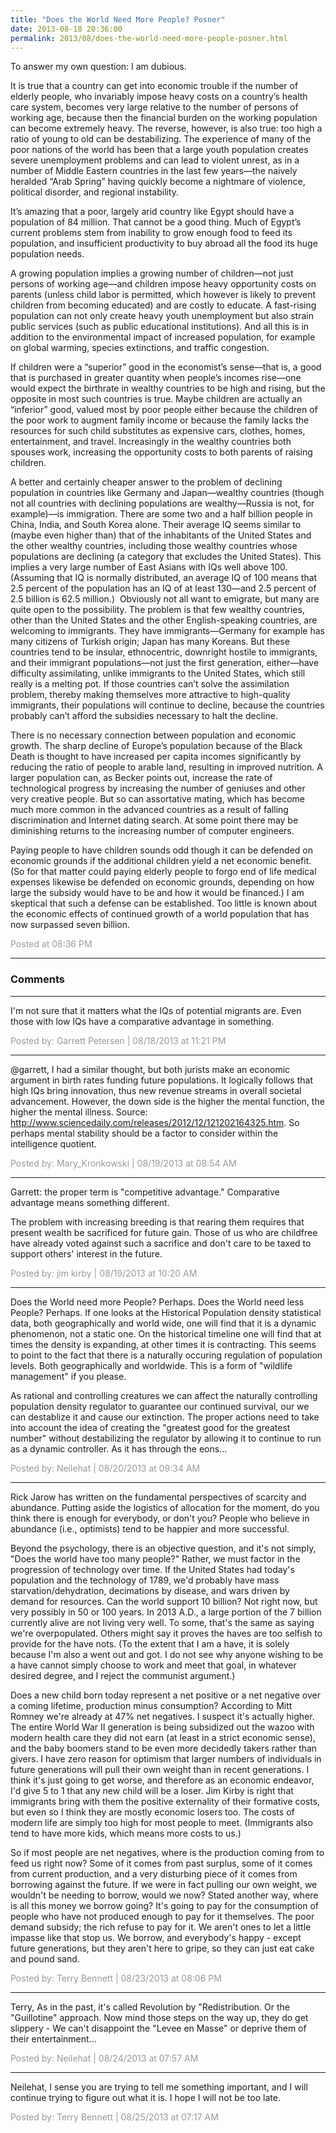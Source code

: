 ```yaml
---
title: "Does the World Need More People? Posner"
date: 2013-08-18 20:36:00
permalink: 2013/08/does-the-world-need-more-people-posner.html
---
```

To answer my own question: I am
dubious.

It is true that a country can get into economic trouble if the number of elderly people, who invariably impose heavy costs on a country’s health care system, becomes very large relative to the number of persons of working age, because then the financial burden on the working population can become extremely heavy. The reverse, however, is also true: too high a ratio of young to old can be destabilizing. The experience of many of the poor nations of the world has been that a large youth population creates severe unemployment problems and can lead to violent unrest, as in a number of Middle Eastern countries in the last few years—the naively heralded “Arab Spring” having quickly become a nightmare of violence, political disorder, and regional instability.

It’s amazing that a poor, largely arid country like Egypt should have a population of 84 million. That cannot be a good thing. Much of Egypt’s current problems stem from inability to grow enough food to feed its population, and insufficient productivity to buy abroad all the food its huge population needs.

A growing population implies a growing number of children—not just persons of working age—and children impose heavy opportunity costs on parents (unless child labor is permitted, which however is likely to prevent children from becoming educated) and are costly to educate. A fast-rising population can not only create heavy youth unemployment but also strain public services (such as public educational institutions). And all this is in addition to the environmental impact of increased population, for example on global warming, species extinctions, and traffic congestion.

If children were a “superior” good in the economist’s sense—that is, a good that is purchased in greater quantity when people’s incomes rise—one would expect the birthrate in wealthy countries to be high and rising, but the opposite in most such countries is true. Maybe children are actually an “inferior” good, valued most by poor people either because the children of the poor work to augment family income or because the family lacks the resources for such child substitutes as expensive cars, clothes, homes, entertainment, and travel. Increasingly in the wealthy countries both spouses work, increasing the opportunity costs to both parents of raising children.

A better and certainly cheaper answer to the problem of declining population in countries like Germany and Japan—wealthy countries (though not all countries with declining populations are wealthy—Russia is not, for example)—is immigration. There are some two and a half billion people in China, India, and South Korea alone. Their average IQ seems similar to (maybe even higher than) that of the inhabitants of the United States and the other wealthy countries, including those wealthy countries whose populations are declining (a category that excludes the United States). This implies a very large number of East Asians with IQs well above 100. (Assuming that IQ is normally distributed, an average IQ of 100 means that 2.5 percent of the population has an IQ of at least 130—and 2.5 percent of 2.5 billion is 62.5 million.)  Obviously not all want to emigrate, but many are quite open to the possibility. The problem is that few wealthy countries, other than the United States and the other English-speaking countries, are welcoming to immigrants. They have immigrants—Germany for example has many citizens of Turkish origin; Japan has many Koreans. But these countries tend to be insular, ethnocentric, downright hostile to immigrants, and their immigrant populations—not just the first generation, either—have difficulty assimilating, unlike immigrants to the United States, which still really is a melting pot. If those countries can’t solve the assimilation problem, thereby making themselves more attractive to high-quality immigrants, their populations will continue to decline, because the countries probably can’t afford the subsidies necessary to halt the decline.

There is no necessary connection between population and economic growth. The sharp decline of Europe’s population because of the Black Death is thought to have increased per capita incomes significantly by reducing the ratio of people to arable land, resulting in improved nutrition. A larger population can, as Becker points out, increase the rate of technological progress by increasing the number of geniuses and other very creative people. But so can assortative mating, which has become much more common in the advanced countries as a result of falling discrimination and Internet dating search. At some point there may be diminishing returns to the increasing number of computer engineers.

Paying people to have children sounds odd though it can be defended on economic grounds if the additional children yield a net economic benefit. (So for that matter could paying elderly people to forgo end of life medical expenses likewise be defended on economic grounds, depending on how large the subsidy would have to be and how it would be financed.) I am skeptical that such a defense can be established. Too little is known about the economic effects of continued growth of a world population that has now surpassed seven billion.

<span style="color:#999">Posted at 08:36 PM</span>

<!-- more -->

---

### Comments

---

I'm not sure that it matters what the IQs of potential migrants are.  Even those with low IQs have a comparative advantage in something.

<span style="color:#999">Posted by: Garrett Petersen | 08/18/2013 at 11:21 PM</span>

---

@garrett, I had a similar thought, but both jurists make an economic argument in birth rates funding future populations. 
It logically follows that high IQs bring innovation, thus new revenue streams in overall societal advancement. 
However, the down side is the higher the mental function, the higher the mental illness. Source: http://www.sciencedaily.com/releases/2012/12/121202164325.htm. 
So perhaps mental stability should be a factor to consider within the intelligence quotient.

<span style="color:#999">Posted by: Mary_Kronkowski | 08/19/2013 at 08:54 AM</span>

---

Garrett: the proper term is "competitive advantage." Comparative advantage means something different.

The problem with increasing breeding is that rearing them requires that present wealth be sacrificed for future gain. Those of us who are childfree have already voted against such a sacrifice and don't care to be taxed to support others' interest in the future.

<span style="color:#999">Posted by: jim kirby | 08/19/2013 at 10:20 AM</span>

---

Does the World need more People? Perhaps. Does the World need less People? Perhaps. If one looks at the Historical Population density statistical data, both geographically and world wide, one will find that it is a dynamic phenomenon, not a static one. On the historical timeline one will find that at times the density is expanding, at other times it is contracting. This seems to point to the fact that there is a naturally occuring regulation of population levels. Both geographically and worldwide. This is a form of "wildlife management" if you please. 

As rational and controlling creatures we can affect the naturally controlling population density regulator to guarantee our continued survival, our we can destablize it and cause our extinction. The proper actions need to take into account the idea of creating the "greatest good for the greatest number" without destabilizing the regulator by allowing it to continue to run as a dynamic controller. As it has through the eons...   

<span style="color:#999">Posted by: Neilehat | 08/20/2013 at 09:34 AM</span>

---

Rick Jarow has written on the fundamental perspectives of scarcity and abundance.  Putting aside the logistics of allocation for the moment, do you think there is enough for everybody, or don't you?  People who believe in abundance (i.e., optimists) tend to be happier and more successful.

Beyond the psychology, there is an objective question, and it's not simply, "Does the world have too many people?"  Rather, we must factor in the progression of technology over time.  If the United States had today's population and the technology of 1789, we'd probably have mass starvation/dehydration, decimations by disease, and wars driven by demand for resources.  Can the world support 10 billion?  Not right now, but very possibly in 50 or 100 years.  In 2013 A.D., a large portion of the 7 billion currently alive are not living very well.  To some, that's the same as saying we're overpopulated.  Others might say it proves the haves are too selfish to provide for the have nots.  (To the extent that I am a have, it is solely because I'm also a went out and got.  I do not see why anyone wishing to be a have cannot simply choose to work and meet that goal, in whatever desired degree, and I reject the communist argument.)

Does a new child born today represent a net positive or a net negative over a coming lifetime, production minus consumption?  According to Mitt Romney we're already at 47% net negatives.  I suspect it's actually higher.  The entire World War II generation is being subsidized out the wazoo with modern health care they did not earn (at least in a strict economic sense), and the baby boomers stand to be even more decidedly takers rather than givers.  I have zero reason for optimism that larger numbers of individuals in future generations will pull their own weight than in recent generations.  I think it's just going to get worse, and therefore as an economic endeavor, I'd give 5 to 1 that any new child will be a loser.  Jim Kirby is right that immigrants bring with them the positive externality of their formative costs, but even so I think they are mostly economic losers too.  The costs of modern life are simply too high for most people to meet.  (Immigrants also tend to have more kids, which means more costs to us.)

So if most people are net negatives, where is the production coming from to feed us right now?  Some of it comes from past surplus, some of it comes from current production, and a very disturbing piece of it comes from borrowing against the future.  If we were in fact pulling our own weight, we wouldn't be needing to borrow, would we now?  Stated another way, where is all this money we borrow going?  It's going to pay for the consumption of people who have not produced enough to pay for it themselves.  The poor demand subsidy; the rich refuse to pay for it.  We aren't ones to let a little impasse like that stop us.  We borrow, and everybody's happy - except future generations, but they aren't here to gripe, so they can just eat cake and pound sand.


<span style="color:#999">Posted by: Terry Bennett | 08/23/2013 at 08:06 PM</span>

---

Terry, As in the past, it's called Revolution by "Redistribution. Or the "Guillotine" approach. Now mind those steps on the way up, they do get slippery - We can't disappoint the "Levee en Masse" or deprive them of their entertainment... 

<span style="color:#999">Posted by: Neilehat | 08/24/2013 at 07:57 AM</span>

---

Neilehat, I sense you are trying to tell me something important, and I will continue trying to figure out what it is.  I hope I will not be too late.


<span style="color:#999">Posted by: Terry Bennett | 08/25/2013 at 07:17 AM</span>